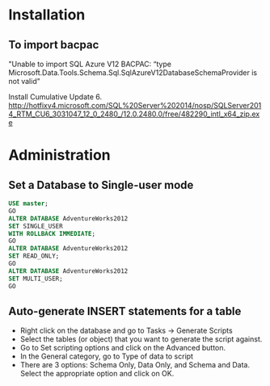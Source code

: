 # Installation

## To import bacpac
"Unable to import SQL Azure V12 BACPAC: “type Microsoft.Data.Tools.Schema.Sql.SqlAzureV12DatabaseSchemaProvider is not valid"

Install Cumulative Update 6. http://hotfixv4.microsoft.com/SQL%20Server%202014/nosp/SQLServer2014_RTM_CU6_3031047_12_0_2480_/12.0.2480.0/free/482290_intl_x64_zip.exe

# Administration

## Set a Database to Single-user mode

```sql
USE master;
GO
ALTER DATABASE AdventureWorks2012
SET SINGLE_USER
WITH ROLLBACK IMMEDIATE;
GO
ALTER DATABASE AdventureWorks2012
SET READ_ONLY;
GO
ALTER DATABASE AdventureWorks2012
SET MULTI_USER;
GO
```

## Auto-generate INSERT statements for a table

* Right click on the database and go to Tasks -> Generate Scripts
* Select the tables (or object) that you want to generate the script against.
* Go to Set scripting options and click on the Advanced button.
* In the General category, go to Type of data to script
* There are 3 options: Schema Only, Data Only, and Schema and Data. Select the appropriate option and click on OK.
